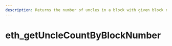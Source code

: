 ```yaml
---
description: Returns the number of uncles in a block with given block number
---
```


# eth\_getUncleCountByBlockNumber

